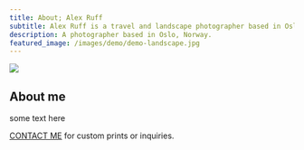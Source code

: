 ```yaml
---
title: About; Alex Ruff
subtitle: Alex Ruff is a travel and landscape photographer based in Oslo, Norway.
description: A photographer based in Oslo, Norway.
featured_image: /images/demo/demo-landscape.jpg
---
```


![](/images/demo/demo-landscape.jpg)

## About me

some text here

<a href="https://www.alexruff.de/contact" class="button button--medium">CONTACT ME</a> for custom prints or inquiries.
